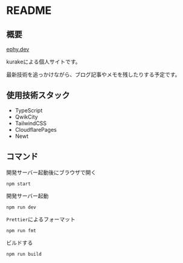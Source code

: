 # README

## 概要

[ephy.dev](https://ephy.dev)

kurakeによる個人サイトです。

最新技術を追っかけながら、ブログ記事やメモを残したりする予定です。

## 使用技術スタック

- TypeScript
- QwikCity
- TailwindCSS
- CloudflarePages
- Newt

## コマンド

開発サーバー起動後にブラウザで開く

```
npm start
```

開発サーバー起動

```
npm run dev
```

`Prettier`によるフォーマット

```
npm run fmt
```

ビルドする

```
npm run build
```